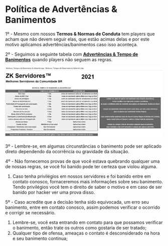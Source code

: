 # Política de Advertências & Banimentos

1º - Mesmo com nossos **Termos & Normas de Conduta** tem players que acham que não devem seguir elas, que estão acimas delas e por este motivo aplicamos advertências/banimentos caso isso aconteça.

2º - Seguimos a seguinte tabela com [**Advertências & Tempo de Banimentos**](http://bit.ly/337uhTG) quando players não seguem as regras.

![](<../.gitbook/assets/image (24).png>)

3º - Lembre-se, em algumas circunstâncias o banimento pode ser aplicado direto dependendo da ocorrência ou gravidade da situação.

4º - Não fornecemos provas de que você estava quebrando qualquer uma de nossas regras, se você foi banido pode ter certeza que violou alguma.

1. Caso tenha privilégios em nossos servidores e foi banido entre em contato conosco, fornaceremos mais informações sobre seu banimento. Tendo privilégios você tem o direito de saber o motivo e em caso de ser banido por hacker ver uma prova disso.

5º - Caso acredite que a decisão tenha sido equivocada, um erro seu banimento, entre em contato conosco, assim podemos verificar o ocorrido e corrigir se necessário.

1. Lembre-se, você esta entrando em contato para que possamos verificar o banimento, então trate os outros como gostaria de ser tratado;
2. Qualquer tipo de ofensa, ameaças o contato é desconsiderado na hora e seu banimento continua;
